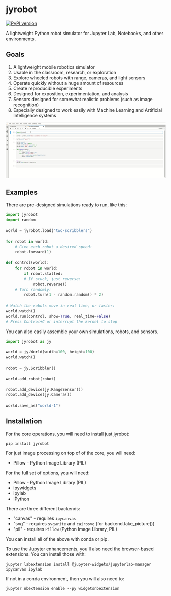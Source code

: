# jyrobot

[![PyPI version](https://badge.fury.io/py/jyrobot.svg)](https://badge.fury.io/py/jyrobot)

A lightweight Python robot simulator for Jupyter Lab, Notebooks,
and other environments.

## Goals

1. A lightweight mobile robotics simulator
2. Usable in the classroom, research, or exploration
3. Explore wheeled robots with range, cameras, and light sensors
4. Operate quickly without a huge amount of resources
5. Create reproducible experiments
6. Designed for exposition, experimentation, and analysis
7. Sensors designed for somewhat realistic problems (such as image recognition)
8. Especially designed to work easily with Machine Learning and Artificial Intelligence systems

![A duck robot](docs/images/duck-scribbler.gif)

## Examples

There are pre-designed simulations ready to run, like this:

```python
import jyrobot
import random

world = jyrobot.load("two-scribblers")

for robot in world:
    # Give each robot a desired speed:
    robot.forward(1)

def control(world):
    for robot in world:
        if robot.stalled:
	    # If stuck, just reverse:
            robot.reverse()
	# Turn randomly:
        robot.turn(1 - random.random() * 2)

# Watch the robots move in real time, or faster:
world.watch()
world.run(control, show=True, real_time=False)
# Press Control+C or interrupt the kernel to stop
```

You can also easily assemble your own simulations, robots, and sensors.

```python
import jyrobot as jy

world = jy.World(width=100, height=100)
world.watch()

robot = jy.Scribbler()

world.add_robot(robot)

robot.add_device(jy.RangeSensor())
robot.add_device(jy.Camera())

world.save_as("world-1")
```

## Installation

For the core operations, you will need to install just jyrobot:

```shell
pip install jyrobot
```

For just image processing on top of of the core, you will need:

* Pillow - Python Image Library (PIL)

For the full set of options, you will need:

* Pillow - Python Image Library (PIL)
* ipywidgets
* ipylab
* IPython

There are three different backends:

* "canvas" - requires `ipycanvas`
* "svg" - requires `svgwrite` and `cairosvg` (for backend.take_picture())
* "pil" - requires `Pillow` (Python Image Library, PIL)

You can install all of the above with conda or pip.

To use the Jupyter enhancements, you'll also need the browser-based
extensions. You can install those with:

```
jupyter labextension install @jupyter-widgets/jupyterlab-manager ipycanvas ipylab
```

If not in a conda environment, then you will also need to:

```
jupyter nbextension enable --py widgetsnbextension
```
